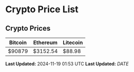 # Crypto Price List

## Crypto Prices
| Bitcoin | Ethereum | Litecoin |
| ------- | -------- | -------- |
| $90879 | $3152.54 | $88.98 |
**Last Updated:** 2024-11-19 01:53 UTC
**Last Updated:** $DATE$
